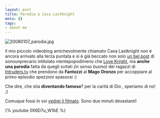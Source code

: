 ```yaml
--- 
layout: post
title: Parodia a Casa LastKnight
meta: {}
tags: 
- about-me
---
```

<img src='http://fast.mgpf.it//20080107_parodia.jpg' alt='20080107_parodia.jpg' />
  
Il mio piccolo videoblog amichevolmente chiamato Casa Lastknight non è ancora arrivato alla terza puntata e si è già beccato non solo [un bel post][1] di sonounprecario intitolato nientepopodimeno che [Love Knight][1], ma **anche una parodia** fatta da quegli svitati *(in senso buono)* dei ragazzi di [Intruders.tv][2] che prendono da **Fantozzi** al **Mago Oronzo** per accoppiare al primo episodio spezzoni spassosi :)  
  
Che dire, che stia **diventando famoso**? per la carità di Dio , speriamo di no! ;)  
  
Comuque fossi in voi [vedrei il filmato][2]. Sono due minuti devastanti! 
  
{% youtube 0X6D7u_W1bE %}

[1]: http://blogaprogetto.wordpress.com/2008/02/06/love-knight/
[2]: http://it.intruders.tv/Weblob-07-02-2008_a58.html 
